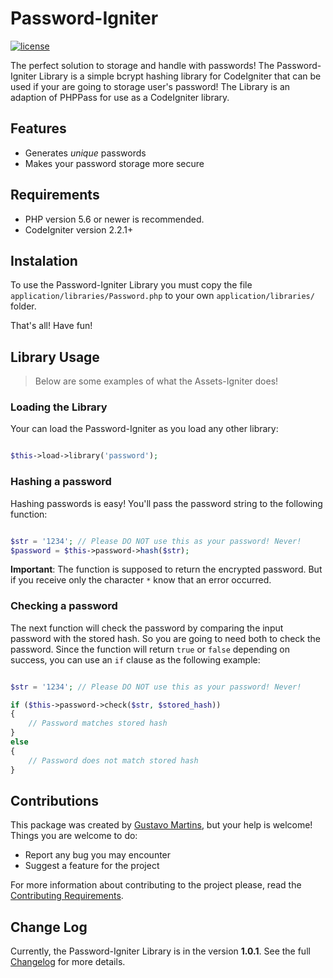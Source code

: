 # Password-Igniter
[![license](https://img.shields.io/github/license/mashape/apistatus.svg?style=flat-square)]()

The perfect solution to storage and handle with passwords! The Password-Igniter Library is a simple bcrypt hashing library for CodeIgniter that can be used if your are going to storage user's password!
The Library is an adaption of PHPPass for use as a CodeIgniter library.

## Features

+ Generates _unique_ passwords
+ Makes your password storage more secure

## Requirements

- PHP version 5.6 or newer is recommended.
- CodeIgniter version 2.2.1+

## Instalation

To use the Password-Igniter Library you must copy the file `application/libraries/Password.php` to your own `application/libraries/` folder.

That's all! Have fun!

## Library Usage

> Below are some examples of what the Assets-Igniter does!

### Loading the Library

Your can load the Password-Igniter as you load any other library:

```php

$this->load->library('password');

```

### Hashing a password

Hashing passwords is easy! You'll pass the password string to the following function:

```php

$str = '1234'; // Please DO NOT use this as your password! Never!
$password = $this->password->hash($str);

```

**Important**: The function is supposed to return the encrypted password. But if you receive only the character `*` know that an error occurred.

### Checking a password

The next function will check the password by comparing the input password with the stored hash. So you are going to need both to check the password.
Since the function will return `true` or `false` depending on success, you can use an `if` clause as the following example:

```php

$str = '1234'; // Please DO NOT use this as your password! Never!

if ($this->password->check($str, $stored_hash))
{
	// Password matches stored hash
}
else
{
	// Password does not match stored hash
}

```

## Contributions

This package was created by [Gustavo Martins][GustMartins], but your help is welcome! Things you are welcome to do:

+ Report any bug you may encounter
+ Suggest a feature for the project

For more information about contributing to the project please, read the [Contributing Requirements][contrib].

## Change Log

Currently, the Password-Igniter Library is in the version **1.0.1**. See the full [Changelog][changelog] for more details.

[GustMartins]: https://github.com/GustMartins
[contrib]: https://github.com/GustMartins/Password-Igniter/blob/master/contributing.md
[changelog]: https://github.com/GustMartins/Password-Igniter/blob/master/changelog.md